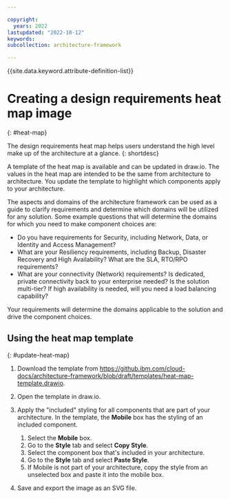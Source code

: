 ```yaml
---

copyright:
  years: 2022
lastupdated: "2022-10-12"
keywords: 
subcollection: architecture-framework

---
```


{{site.data.keyword.attribute-definition-list}}


# Creating a design requirements heat map image
{: #heat-map}

The design requirements heat map helps users understand the high level make up of the architecture at a glance. 
{: shortdesc}

A template of the heat map is available and can be updated in draw.io. The values in the heat map are intended to be the same from architecture to architecture. You update the template to highlight which components apply to your architecture.

The aspects and domains of the architecture framework can be used as a guide to clarify requirements and determine which domains will be utilized for any solution. Some example questions that will determine the domains for which you need to make component choices are:

- Do you have requirements for Security, including Network, Data, or Identity and Access Management?
- What are your Resiliency requirements, including Backup, Disaster Recovery and High Availability? What are the SLA, RTO/RPO requirements?
- What are your connectivity (Network) requirements? Is dedicated, private connectivity back to your enterprise needed? Is the solution multi-tier? If high availability is needed, will you need a load balancing capability?

Your requirements will determine the domains applicable to the solution and drive the component choices. 

## Using the heat map template
{: #update-heat-map}

1. Download the template from https://github.ibm.com/cloud-docs/architecture-framework/blob/draft/templates/heat-map-template.drawio.
2. Open the template in draw.io.
3. Apply the "included" styling for all components that are part of your architecture. In the template, the **Mobile** box has the styling of an included component.
   
   1. Select the **Mobile** box.
   2. Go to the **Style** tab and select **Copy Style**.
   3. Select the component box that's included in your architecture.
   4. Go to the **Style** tab and select **Paste Style**.
   5. If Mobile is not part of your architecture, copy the style from an unselected box and paste it into the mobile box.

4. Save and export the image as an SVG file.
